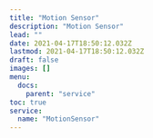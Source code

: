 ```yaml
---
title: "Motion Sensor"
description: "Motion Sensor"
lead: ""
date: 2021-04-17T18:50:12.032Z
lastmod: 2021-04-17T18:50:12.032Z
draft: false
images: []
menu:
  docs:
    parent: "service"
toc: true
service:
  name: "MotionSensor"
---
```

